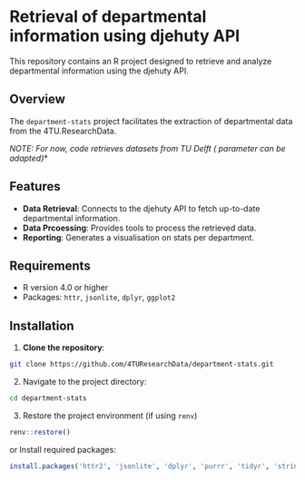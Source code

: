 # Retrieval of departmental information using djehuty API

This repository contains an R project designed to retrieve and analyze departmental information using the djehuty API.

## Overview

The `department-stats` project facilitates the extraction of departmental data from the 4TU.ResearchData.

*NOTE: For now, code retrieves datasets from TU Delft ( parameter can be adapted)**

## Features

- **Data Retrieval**: Connects to the djehuty API to fetch up-to-date departmental information.
- **Data Prcoessing**: Provides tools to process the retrieved data.
- **Reporting**: Generates a visualisation on stats per department.

## Requirements

- R version 4.0 or higher
- Packages: `httr`, `jsonlite`, `dplyr`, `ggplot2`

## Installation

1. **Clone the repository**:

  ```bash
  git clone https://github.com/4TUResearchData/department-stats.git
  ```
2. Navigate to the project directory:

  ```bash
  cd department-stats
  ```
3. Restore the project environment (if using `renv`)

 ``` r
 renv::restore()
 ```
or Install required packages:

  ```r
  install.packages('httr2', 'jsonlite', 'dplyr', 'purrr', 'tidyr', 'stringr', 'ggplot2')
  ```

